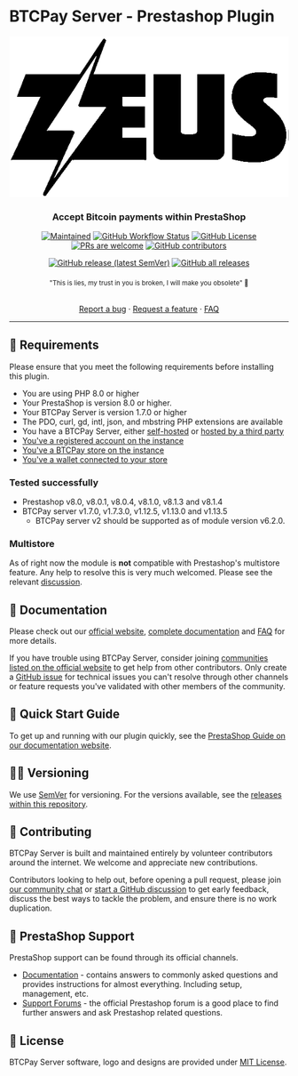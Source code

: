 # BTCPay Server - Prestashop Plugin

![BTCPay Server](https://raw.githubusercontent.com/btcpayserver/btcpayserver/master/BTCPayServer/wwwroot/img/btc_pay_BG_twitter.png)

<h3 align="center">
  Accept Bitcoin payments within PrestaShop
</h3>

<div align="center">
  <p>
    <a href="https://github.com/btcpayserver/prestashop-plugin/pulse"><img src="https://img.shields.io/maintenance/yes/2024?style=flat-square" alt="Maintained"/></a>
    <a href="https://github.com/btcpayserver/prestashop-plugin/actions"><img src="https://img.shields.io/github/actions/workflow/status/btcpayserver/prestashop-plugin/validate.yml?style=flat-square" alt="GitHub Workflow Status"/></a>
    <a href="https://github.com/btcpayserver/prestashop-plugin/blob/6.x/LICENSE"><img src="https://img.shields.io/github/license/btcpayserver/prestashop-plugin?color=brightgreen&amp;style=flat-square" alt="GitHub License"/></a>
    <a href="https://github.com/btcpayserver/prestashop-plugin#contributing"><img src="https://img.shields.io/badge/PRs-welcome-brightgreen.svg?style=flat-square" alt="PRs are welcome"/></a>
    <a href="https://github.com/btcpayserver/prestashop-plugin/graphs/contributors"><img src="https://img.shields.io/github/contributors-anon/btcpayserver/prestashop-plugin?style=flat-square" alt="GitHub contributors"/></a>
  </p>
  <p>
    <a href="https://github.com/btcpayserver/prestashop-plugin/releases"><img src="https://img.shields.io/github/v/release/btcpayserver/prestashop-plugin?sort=semver&amp;style=flat-square" alt="GitHub release (latest SemVer)"/></a>
    <a href="https://github.com/btcpayserver/prestashop-plugin/releases"><img src="https://img.shields.io/github/downloads/btcpayserver/prestashop-plugin/total?style=flat-square" alt="GitHub all releases"/></a>
  </p>
</div>

<div align="center">
  <sub>"This is lies, my trust in you is broken, I will make you obsolete" 💚
  </a>
</div>
<br/>

<p align="center">
  <a href="https://github.com/btcpayserver/prestashop-plugin/issues/new/choose">Report a bug</a>
  ·
  <a href="https://github.com/btcpayserver/prestashop-plugin/discussions/new/choose">Request a feature</a>
  ·
  <a href="https://docs.btcpayserver.org/FAQ/">FAQ</a>
</p>

---

## 🔧 Requirements

Please ensure that you meet the following requirements before installing this plugin.

- You are using PHP 8.0 or higher
- Your PrestaShop is version 8.0 or higher.
- Your BTCPay Server is version 1.7.0 or higher
- The PDO, curl, gd, intl, json, and mbstring PHP extensions are available
- You have a BTCPay Server, either [self-hosted](https://docs.btcpayserver.org/Deployment/) or [hosted by a third party](https://docs.btcpayserver.org/Deployment/ThirdPartyHosting/)
- [You've a registered account on the instance](https://docs.btcpayserver.org/RegisterAccount)
- [You've a BTCPay store on the instance](https://docs.btcpayserver.org/CreateStore)
- [You've a wallet connected to your store](https://docs.btcpayserver.org/WalletSetup)

### Tested successfully
- Prestashop v8.0, v8.0.1, v8.0.4, v8.1.0, v8.1.3 and v8.1.4
- BTCPay server v1.7.0, v1.7.3.0, v1.12.5, v1.13.0 and v1.13.5
  - BTCPay server v2 should be supported as of module version v6.2.0.

### Multistore

As of right now the module is **not** compatible with Prestashop's multistore feature. Any help to resolve this is very much welcomed. Please see the relevant [discussion](https://github.com/btcpayserver/prestashop-plugin/discussions/130).

## 📗 Documentation

Please check out our [official website](https://btcpayserver.org/), [complete documentation](https://docs.btcpayserver.org/) and [FAQ](https://docs.btcpayserver.org/FAQ/) for more details.

If you have trouble using BTCPay Server, consider joining [communities listed on the official website](https://btcpayserver.org/#communityCTA) to get help from other contributors. Only create a [GitHub issue](https://github.com/btcpayserver/prestashop-plugin/issues/new/choose) for technical issues you can't resolve through other channels or feature requests you've validated with other members of the community.

## 🚀 Quick Start Guide

To get up and running with our plugin quickly, see the [PrestaShop Guide on our documentation website](https://docs.btcpayserver.org/PrestaShop/).

## 🧑‍💻 Versioning

We use [SemVer](http://semver.org/) for versioning. For the versions available, see the [releases within this repository](https://github.com/btcpayserver/prestashop-plugin/releases).

## 🤝 Contributing

BTCPay Server is built and maintained entirely by volunteer contributors around the internet. We welcome and appreciate new contributions.

Contributors looking to help out, before opening a pull request, please join [our community chat](https://chat.btcpayserver.org/) or [start a GitHub discussion](https://github.com/btcpayserver/btcpayserver/discussions) to get early feedback, discuss the best ways to tackle the problem, and ensure there is no work duplication.

## 🏪 PrestaShop Support

PrestaShop support can be found through its official channels.

* [Documentation](https://docs.prestashop-project.org/v.8-documentation) - contains answers to commonly asked questions and provides instructions for almost everything. Including setup, management, etc.
* [Support Forums](https://www.prestashop.com/forums) - the official Prestashop forum is a good place to find further answers and ask Prestashop related questions.

## 📝 License

BTCPay Server software, logo and designs are provided under [MIT License](LICENSE).
